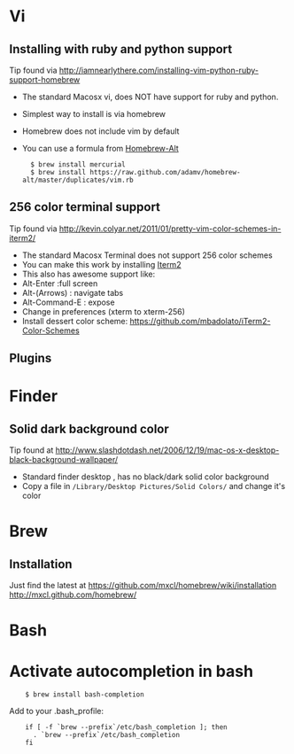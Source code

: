 # Vi
## Installing with ruby and python support
Tip found via <http://iamnearlythere.com/installing-vim-python-ruby-support-homebrew>

- The standard Macosx vi, does NOT have support for ruby and python.
- Simplest way to install is via homebrew
- Homebrew does not include vim by default
- You can use a formula from [Homebrew-Alt](https://github.com/adamv/homebrew-alt/blob/master/duplicates/vim.rb)

        $ brew install mercurial
        $ brew install https://raw.github.com/adamv/homebrew-alt/master/duplicates/vim.rb

## 256 color terminal support
Tip found via <http://kevin.colyar.net/2011/01/pretty-vim-color-schemes-in-iterm2/>

* The standard Macosx Terminal does not support 256 color schemes
* You can make this work by installing [Iterm2](http://www.iterm2.com/#/section/home)
* This also has awesome support like:
 * Alt-Enter :full screen
 * Alt-(Arrows) : navigate tabs
 * Alt-Command-E : expose
* Change in preferences (xterm to xterm-256)
* Install dessert color scheme: <https://github.com/mbadolato/iTerm2-Color-Schemes>

## Plugins

# Finder
## Solid dark background color
Tip found at <http://www.slashdotdash.net/2006/12/19/mac-os-x-desktop-black-background-wallpaper/>

- Standard finder desktop , has no black/dark solid color background
- Copy a file in `/Library/Desktop Pictures/Solid Colors/` and change it's color

# Brew
## Installation
Just find the latest at <https://github.com/mxcl/homebrew/wiki/installation>
<http://mxcl.github.com/homebrew/>

# Bash
# Activate autocompletion in bash

        $ brew install bash-completion

Add to your .bash_profile:

        if [ -f `brew --prefix`/etc/bash_completion ]; then
          . `brew --prefix`/etc/bash_completion
        fi
